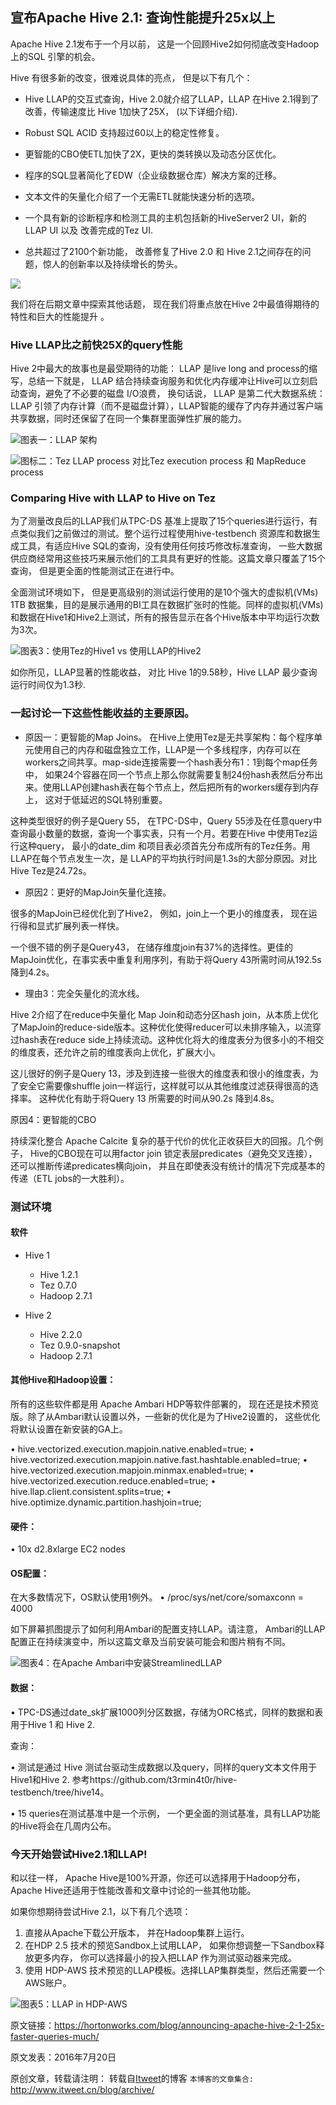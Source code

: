 宣布Apache Hive 2.1:  查询性能提升25x以上
---

Apache Hive 2.1发布于一个月以前， 这是一个回顾Hive2如何彻底改变Hadoop 上的SQL 引擎的机会。

Hive 有很多新的改变，很难说具体的亮点， 但是以下有几个：

- Hive LLAP的交互式查询，Hive 2.0就介绍了LLAP，LLAP 在Hive 2.1得到了改善，传输速度比 Hive 1加快了25X， (以下详细介绍).

- Robust SQL ACID 支持超过60以上的稳定性修复。

- 更智能的CBO使ETL加快了2X，更快的类转换以及动态分区优化。

- 程序的SQL显著简化了EDW（企业级数据仓库）解决方案的迁移。

- 文本文件的矢量化介绍了一个无需ETL就能快速分析的选项。

- 一个具有新的诊断程序和检测工具的主机包括新的HiveServer2 UI，新的LLAP UI 以及 改善完成的Tez UI.

- 总共超过了2100个新功能， 改善修复了Hive 2.0 和 Hive 2.1之间存在的问题，惊人的创新率以及持续增长的势头。

![](Hive-2.1-blog-Improvements.png)

我们将在后期文章中探索其他话题， 现在我们将重点放在Hive 2中最值得期待的特性和巨大的性能提升 。

### Hive LLAP比之前快25X的query性能

Hive 2中最大的故事也是最受期待的功能： LLAP 是live long and process的缩写，总结一下就是， LLAP 结合持续查询服务和优化内存缓冲让Hive可以立刻启动查询，避免了不必要的磁盘 I/O浪费， 换句话说，  LLAP 是第二代大数据系统：LLAP 引领了内存计算（而不是磁盘计算），LLAP智能的缓存了内存并通过客户端共享数据，同时还保留了在同一个集群里面弹性扩展的能力。

![图表一：LLAP 架构](Hive-2.1-blog-LLAP-Architecture.png)

![图标二：Tez LLAP process 对比Tez execution process 和 MapReduce process](Hive-2.1-blog-MR-vs-Tez-vs-LLAP.png)

### Comparing Hive with LLAP to Hive on Tez

为了测量改良后的LLAP我们从TPC-DS 基准上提取了15个queries进行运行，有点类似我们之前做过的测试。整个运行过程使用hive-testbench 资源库和数据生成工具，有适应Hive SQL的查询，没有使用任何技巧修改标准查询， 一些大数据供应商经常用这些技巧来展示他们的工具具有更好的性能。这篇文章只覆盖了15个查询， 但是更全面的性能测试正在进行中。

全面测试环境如下， 但是更高级别的测试运行使用的是10个强大的虚拟机(VMs) 1TB 数据集，目的是展示通用的BI工具在数据扩张时的性能。同样的虚拟机(VMs) 和数据在Hive1和Hive2上测试，所有的报告显示在各个Hive版本中平均运行次数为3次。

![图表3：使用Tez的Hive1 vs 使用LLAP的Hive2](Hive-2.1-blog-Hive-Tez-vs-LLAP)

如你所见，LLAP显著的性能收益， 对比 Hive 1的9.58秒，Hive LLAP 最少查询运行时间仅为1.3秒.

### 一起讨论一下这些性能收益的主要原因。

- 原因一：更智能的Map Joins。
在Hive上使用Tez是无共享架构：每个程序单元使用自己的内存和磁盘独立工作，LLAP是一个多线程序，内存可以在workers之间共享。map-side连接需要一个hash表分布1：1到每个map任务中， 如果24个容器在同一个节点上那么你就需要复制24份hash表然后分布出来。使用LLAP创建hash表在每个节点上，然后把所有的workers缓存到内存上， 这对于低延迟的SQL特别重要。

这种类型很好的例子是Query 55， 在TPC-DS中，Query 55涉及在任意query中查询最小数量的数据，查询一个事实表，只有一个月。若要在Hive 中使用Tez运行这种query， 最小的date_dim 和项目表必须首先分布成所有的Tez任务。用LLAP在每个节点发生一次，是 LLAP的平均执行时间是1.3s的大部分原因。对比Hive  Tez是24.72s。

- 原因2：更好的MapJoin矢量化连接。

很多的MapJoin已经优化到了Hive2， 例如，join上一个更小的维度表， 现在运行得和显式扩展列表一样快。

一个很不错的例子是Query43， 在储存维度join有37%的选择性。更佳的MapJoin优化，在事实表中重复利用序列，有助于将Query 43所需时间从192.5s降到4.2s。

- 理由3：完全矢量化的流水线。

Hive 2介绍了在reduce中矢量化 Map Join和动态分区hash join，从本质上优化了MapJoin的reduce-side版本。这种优化使得reducer可以未排序输入，以流穿过hash表在reduce side上持续流动。这种优化将大的维度表分为很多小的不相交的维度表，还允许之前的维度表向上优化，扩展大小。

这儿很好的例子是Query 13，涉及到连接一些很大的维度表和很小的维度表，为了安全它需要像shuffle join一样运行，这样就可以从其他维度过滤获得很高的选择率。 这种优化有助于将Query 13 所需要的时间从90.2s 降到4.8s。

原因4：更智能的CBO

持续深化整合 Apache Calcite 复杂的基于代价的优化正收获巨大的回报。几个例子， Hive的CBO现在可以用factor join 锁定表层predicates（避免交叉连接），还可以推断传递predicates横向join， 并且在即使表没有统计的情况下完成基本的传递（ETL jobs的一大胜利）。

### 测试环境

#### 软件

- Hive 1
    + Hive 1.2.1
    + Tez 0.7.0
    + Hadoop 2.7.1

- Hive 2
    + Hive 2.2.0
    + Tez 0.9.0-snapshot
    + Hadoop 2.7.1

#### 其他Hive和Hadoop设置：

所有的这些软件都是用 Apache Ambari  HDP等软件部署的， 现在还是技术预览版。除了从Ambari默认设置以外，一些新的优化是为了Hive2设置的， 这些优化将默认设置在新安装的GA上。

•   hive.vectorized.execution.mapjoin.native.enabled=true;
•   hive.vectorized.execution.mapjoin.native.fast.hashtable.enabled=true;
•   hive.vectorized.execution.mapjoin.minmax.enabled=true;
•   hive.vectorized.execution.reduce.enabled=true;
•   hive.llap.client.consistent.splits=true;
•   hive.optimize.dynamic.partition.hashjoin=true;

#### 硬件：

•   10x d2.8xlarge EC2 nodes

#### OS配置：

在大多数情况下，OS默认使用1例外。
•   /proc/sys/net/core/somaxconn = 4000

如下屏幕抓图提示了如何利用Ambari的配置支持LLAP。请注意， Ambari的LLAP配置正在持续演变中，所以这篇文章及当前安装可能会和图片稍有不同。

![图表4：在Apache Ambari中安装StreamlinedLLAP](Hive-2.1-blog-LLAP-config.png)

#### 数据：

•      TPC-DS通过date_sk扩展1000列分区数据，存储为ORC格式，同样的数据和表用于Hive 1 和 Hive 2.   

查询：

•   测试是通过 Hive 测试台驱动生成数据以及query，同样的query文本文件用于Hive1和Hive 2. 参考https://github.com/t3rmin4t0r/hive-testbench/tree/hive14。

•   15 queries在测试基准中是一个示例， 一个更全面的测试基准，具有LLAP功能的Hive将会在几周内公布。

### 今天开始尝试Hive2.1和LLAP!

和以往一样， Apache Hive是100%开源，你还可以选择用于Hadoop分布，Apache Hive还适用于性能改善和文章中讨论的一些其他功能。

如果你想期待尝试Hive 2.1，以下有几个选项：
1.  直接从Apache下载公开版本， 并在Hadoop集群上运行。
2.  在HDP 2.5 技术的预览Sandbox上试用LLAP， 如果你想调整一下Sandbox释放更多内存， 你可以选择最小的投入把LLAP 作为测试驱动器来完成。
3.  使用 HDP-AWS 技术预览的LLAP模板。选择LLAP集群类型，然后还需要一个AWS账户。

![图表5：LLAP in HDP-AWS](Hive-2.1-blog-LLAP-in-HDP-AWS.png)

原文链接：https://hortonworks.com/blog/announcing-apache-hive-2-1-25x-faster-queries-much/

原文发表：2016年7月20日

原创文章，转载请注明： 转载自[Itweet](http://www.itweet.cn)的博客
`本博客的文章集合:` http://www.itweet.cn/blog/archive/



